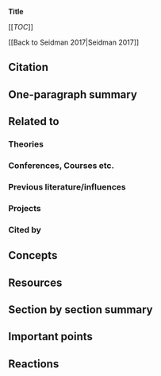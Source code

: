**Title**

[[_TOC_]]

[[Back to Seidman 2017|Seidman 2017]]

## Citation

## One-paragraph summary

## Related to

### Theories

### Conferences, Courses etc.

### Previous literature/influences

### Projects

### Cited by

## Concepts

## Resources

## Section by section summary

## Important points

## Reactions